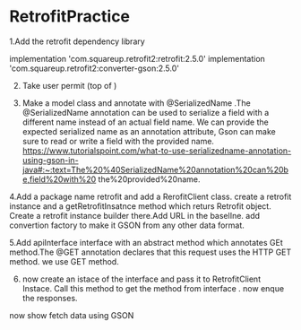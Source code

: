# RetrofitPractice
1.Add the retrofit dependency library

 implementation 'com.squareup.retrofit2:retrofit:2.5.0'
    implementation 'com.squareup.retrofit2:converter-gson:2.5.0'

2. Take user permit (top of <application>)
<uses-permission android:name="android.permission.INTERNET"/>

3. Make a model class and annotate with @SerializedName .The @SerializedName 
annotation can be used to serialize a field with a different name 
instead of an actual field name. We can provide the expected serialized name as an annotation attribute, 
Gson can make sure to read or write a field with the provided name.
https://www.tutorialspoint.com/what-to-use-serializedname-annotation-using-gson-in-java#:~:text=The%20%40SerializedName%20annotation%20can%20be,field%20with%20
the%20provided%20name.

4.Add a package name retrofit and add a RerofitClient class.
create a retrofit instance and a getRetrofitInsatnce method which returs Retrofit object. Create a retrofit instance builder there.Add URL in the baselIne.
add convertion factory to make it GSON from any other data format.

5.Add apiInterface interface with an abstract method which annotates GEt method.The @GET annotation declares that this request uses the HTTP GET method. we use GET method.
 
6. now create an istace of the interface  and pass it to RetrofitClient Instace. Call this method to get the method from interface . now enque the responses.

now show fetch data using GSON

